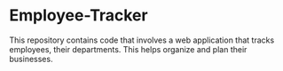 # Employee-Tracker
This repository contains code that involves a web application that tracks employees, their departments. This helps organize and plan their businesses.
